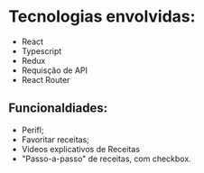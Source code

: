 # Tecnologias envolvidas:
 - React
 - Typescript
 - Redux
 - Requisção de API
 - React Router
## Funcionaldiades:
- Perifl;
- Favoritar receitas;
- Videos explicativos de Receitas
- "Passo-a-passo" de receitas, com checkbox.
